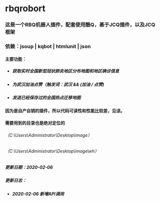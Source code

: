 # rbqrobort
### 这是一个RBQ机器人插件，配套使用酷Q，基于JCQ插件，以及JCQ框架
### 依赖：jsoup | kqbot | htmlunit | json
#### 主要功能：
+ ##### 获取实时全国新型冠状肺炎地区分布地图和地区确诊信息
+ ##### 为武汉加油点赞（触发词：武汉 && (加油 / 点赞)
+ ##### 发送已经保存过的全国热点迁移地图
#### 因为是自产自销的插件，所以代码可读性和性能比较差，见谅。
#### 需要用到的目录也是绝对定位的
###### （C:\\Users\\Administrator\\Desktop\\image）
###### （C:\\Users\\Administrator\\Desktop\\image\\wh）

##### 更新日期：2020-02-06
##### 更新日志：
+ ##### 2020-02-06 新增API调用
